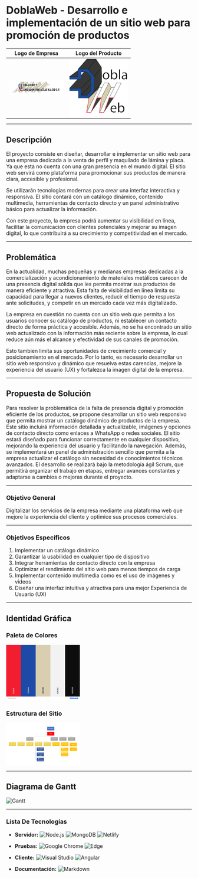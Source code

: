# DoblaWeb - Desarrollo e implementación de un sitio web para promoción de productos

|  Logo de Empresa | Logo del Producto |
| :------------: | :------------: | 
| <img src="Frontend/DoblaWeb/src/assets/Logo_Empresa.jpeg" width="150">| <img src="Frontend/DoblaWeb/src/assets/Logo_pagina1.png"  width="160">  | 


---

## Descripción  
El proyecto consiste en diseñar, desarrollar e implementar un sitio web para una empresa dedicada a la venta de perfil y maquilado de  lámina y placa. Ya que esta no cuenta con una gran presencia en el mundo digital. El sitio web servirá como plataforma para promocionar sus productos de manera clara, accesible y profesional. 

Se utilizarán tecnologías modernas para crear una interfaz interactiva y responsiva. 
El sitio contará con un catálogo dinámico, contenido multimedia, herramientas de contacto directo y un panel administrativo básico para actualizar la información.

Con este proyecto, la empresa podrá aumentar su visibilidad en línea, facilitar la comunicación con clientes potenciales y mejorar su imagen digital, lo que contribuirá a su crecimiento y competitividad en el mercado.

---

## Problemática  
En la actualidad, muchas pequeñas y medianas empresas dedicadas a la comercialización y acondicionamiento de materiales metálicos carecen de una presencia digital sólida que les permita mostrar sus productos de manera eficiente y atractiva. Esta falta de visibilidad en línea limita su capacidad para llegar a nuevos clientes, reducir el tiempo de respuesta ante solicitudes, y competir en un mercado cada vez más digitalizado.

La empresa en cuestión no cuenta con un sitio web que permita a los usuarios conocer su catálogo de productos, ni establecer un contacto directo de forma práctica y accesible. 
Además, no se ha encontrado un sitio web actualizado con la información más reciente sobre la empresa, lo cual reduce aún más el alcance y efectividad de sus canales de promoción.

Esto tambien limita sus oportunidades de crecimiento comercial y posicionamiento en el mercado. Por lo tanto, es necesario desarrollar un sitio web responsivo y dinámico que resuelva estas carencias, mejore la experiencia del usuario (UX) y fortalezca la imagen digital de la empresa.


---

## Propuesta de Solución  
Para resolver la problemática de la falta de presencia digital y promoción eficiente de los productos, se propone desarrollar un sitio web responsivo que permita mostrar un catálogo dinámico de productos de la empresa. Este sitio incluirá información detallada y actualizable, imágenes y opciones de contacto directo como enlaces a WhatsApp o redes sociales.
El sitio estará diseñado para funcionar correctamente en cualquier dispositivo, mejorando la experiencia del usuario y facilitando la navegación. Además, se implementará un panel de administración sencillo que permita a la empresa actualizar el catálogo sin necesidad de conocimientos técnicos avanzados.
El desarrollo se realizará bajo la metodología ágil Scrum, que permitirá organizar el trabajo en etapas, entregar avances constantes y adaptarse a cambios o mejoras durante el proyecto.

---
 
### Objetivo General  
Digitalizar los servicios de la empresa mediante una plataforma web que mejore la experiencia del cliente y optimice sus procesos comerciales.  

---


### Objetivos Específicos  
1. Implementar un catálogo dinámico
2. Garantizar la usabilidad en cualquier tipo de dispositivo
3. Integrar herramientas de contacto directo con la empresa
4. Optimizar el rendimiento del sitio web para menos tiempos de carga
5. Implementar contenido multimedia como es el uso de imágenes y videos
6. Diseñar una interfaz intuitiva y atractiva para una mejor Experiencia de Usuario (UX)


---

## Identidad Gráfica  
### Paleta de Colores  
 <img src="/FrontEnd/Assets/Paleta_Oficial.png
 " width="200">

### Estructura del Sitio  
<img src="/FrontEnd/Assets/DoblaWeb_SiteMap.png
 " width="200"> 


---

## Diagrama de Gantt
![Gantt](docs/gantt.png)  

---
### Lista De Tecnologías

- **Servidor:** ![Node.js](https://img.shields.io/badge/Node.js-43853D?style=for-the-badge&logo=node.js&logoColor=61DAFB) ![MongoDB](https://img.shields.io/badge/MongoDB-47A248?style=for-the-badge&logo=mongodb&logoColor=white)  ![Netlify](https://img.shields.io/badge/Netlify-00C7B7?style=for-the-badge&logo=netlify&logoColor=white) 
- **Pruebas:** ![Google Chrome](https://img.shields.io/badge/Google%20Chrome-4285F4?style=for-the-badge&logo=GoogleChrome&logoColor=white) ![Edge](https://img.shields.io/badge/Microsoft_Edge-0078D7?style=for-the-badge&logo=microsoft-edge&logoColor=white)

- **Cliente:** ![Visual Studio](https://img.shields.io/badge/Visual_Studio-5C2D91?style=for-the-badge&logo=visual%20studio&logoColor=white)   ![Angular](https://img.shields.io/badge/Angular-DD0031?style=for-the-badge&logo=angular&logoColor=white)
- **Documentación:** ![Markdown](https://img.shields.io/badge/markdown-%23000000.svg?style=for-the-badge&logo=markdown&logoColor=white)
 
